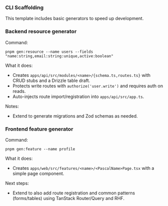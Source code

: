 ### CLI Scaffolding

This template includes basic generators to speed up development.

### Backend resource generator

Command:

```
pnpm gen:resource --name users --fields "name:string,email:string:unique,active:boolean"
```

What it does:

- Creates `apps/api/src/modules/<name>/{schema.ts,routes.ts}` with CRUD stubs and a Drizzle table draft.
- Protects write routes with `authorize('user.write')` and requires auth on reads.
- Auto-injects route import/registration into `apps/api/src/app.ts`.

Notes:

- Extend to generate migrations and Zod schemas as needed.

### Frontend feature generator

Command:

```
pnpm gen:feature --name profile
```

What it does:

- Creates `apps/web/src/features/<name>/<PascalName>Page.tsx` with a simple page component.

Next steps:

- Extend to also add route registration and common patterns (forms/tables) using TanStack Router/Query and RHF.

